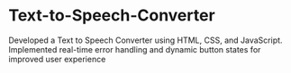 # Text-to-Speech-Converter

Developed a Text to Speech Converter using HTML, CSS, and JavaScript. 
Implemented real-time error handling and dynamic button states for improved user experience

